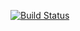 [![Build Status](https://travis-ci.org/samalty/e-commerce.svg?branch=master)](https://travis-ci.org/samalty/e-commerce)